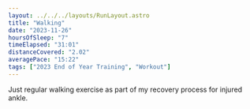 ```yaml
---
layout: ../../../layouts/RunLayout.astro
title: "Walking"
date: "2023-11-26"
hoursOfSleep: "7"
timeElapsed: "31:01"
distanceCovered: "2.02"
averagePace: "15:22"
tags: ["2023 End of Year Training", "Workout"]
---
```


Just regular walking exercise as part of my recovery process for injured ankle.
